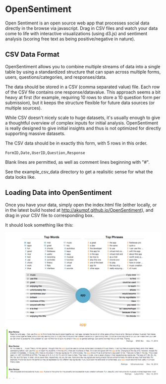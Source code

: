 OpenSentiment
=============

Open Sentiment is an open source web app that processes social data directly in the browse via javascript. Drag in CSV files and watch your data come to life with interactive visualizations (using d3.js) and sentiment analysis (scoring free text as being positive/negative in nature).

## CSV Data Format

OpenSentiment allows you to combine multiple streams of data into a single table by using a standardized structure that can span across multiple forms, users, questions/categories, and responses/data. 

The data should be stored in a CSV (comma separated value) file. Each row of the CSV file contains one response/datavalue. This approach seems a bit heavy at first (for example, requiring 10 rows to store a 10 question form per submission), but it keeps the structure flexible for future data sources (or multiple sources).

While CSV doesn't nicely scale to huge datasets, it's usually enough to give a thoughtful overview of complex inputs for initial analysis. OpenSentiment is really designed to give initial insights and thus is not optimized for directly supporting massive datasets.

The CSV data should be in exactly this form, with 5 rows in this order.

```
FormID,Date,UserID,Question,Response
```

Blank lines are permitted, as well as comment lines beginning with "#".

See the example_csv_data directory to get a realisitic sense for what the data looks like.

## Loading Data into OpenSentiment

Once you have your data, simply open the index.html file (either locally, or in the latest build hosted at http://akumpf.github.io/OpenSentiment), and drag in your CSV file to corresponding box.

It should look something like this:

![OpenSentiment Screenshot](/screenshot.png?raw=true "Open Sentiment Screenshot")






